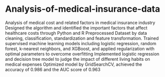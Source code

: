 # Analysis-of-medical-insurance-data
Analysis of medical cost and related factors in medical insurance industry Designed the algorithm and identified the important factors that affect healthcare costs through Python and R Preprocessed Dataset by data cleaning, classification, standardization and feature transformation. Trained supervised machine learning models including logistic regression, random forest, k-nearest neighbors, and XGBoost,                   and applied regularization with optimal parameters to overcome overfitting Implemented logistic regression and decision tree model to judge the impact of different living habits on medical expenses Optimized model by GridSearchCV, achieved the accuracy of 0.986 and the AUC score of 0.963
